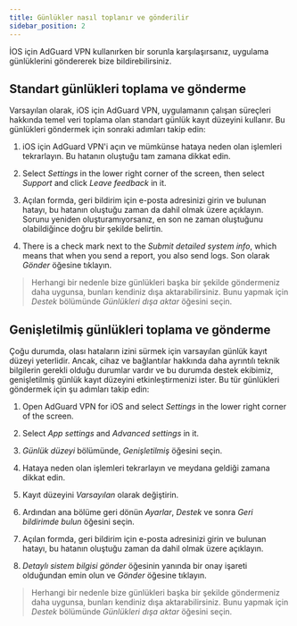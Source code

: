 ```yaml
---
title: Günlükler nasıl toplanır ve gönderilir
sidebar_position: 2
---
```


İOS için AdGuard VPN kullanırken bir sorunla karşılaşırsanız, uygulama günlüklerini göndererek bize bildirebilirsiniz.

## Standart günlükleri toplama ve gönderme

Varsayılan olarak, iOS için AdGuard VPN, uygulamanın çalışan süreçleri hakkında temel veri toplama olan standart günlük kayıt düzeyini kullanır. Bu günlükleri göndermek için sonraki adımları takip edin:

1. iOS için AdGuard VPN'i açın ve mümkünse hataya neden olan işlemleri tekrarlayın. Bu hatanın oluştuğu tam zamana dikkat edin.

2. Select *Settings* in the lower right corner of the screen, then select *Support* and click *Leave feedback* in it.

3. Açılan formda, geri bildirim için e-posta adresinizi girin ve bulunan hatayı, bu hatanın oluştuğu zaman da dahil olmak üzere açıklayın. Sorunu yeniden oluşturamıyorsanız, en son ne zaman oluştuğunu olabildiğince doğru bir şekilde belirtin.

4. There is a check mark next to the *Submit detailed system info*, which means that when you send a report, you also send logs. Son olarak *Gönder* öğesine tıklayın.
> Herhangi bir nedenle bize günlükleri başka bir şekilde göndermeniz daha uygunsa, bunları kendiniz dışa aktarabilirsiniz. Bunu yapmak için *Destek* bölümünde *Günlükleri dışa aktar* öğesini seçin.

## Genişletilmiş günlükleri toplama ve gönderme

Çoğu durumda, olası hataların izini sürmek için varsayılan günlük kayıt düzeyi yeterlidir. Ancak, cihaz ve bağlantılar hakkında daha ayrıntılı teknik bilgilerin gerekli olduğu durumlar vardır ve bu durumda destek ekibimiz, genişletilmiş günlük kayıt düzeyini etkinleştirmenizi ister. Bu tür günlükleri göndermek için şu adımları takip edin:

1. Open AdGuard VPN for iOS and select *Settings* in the lower right corner of the screen.

2. Select *App settings* and *Advanced settings* in it.

3. *Günlük düzeyi* bölümünde, *Genişletilmiş* öğesini seçin.

4. Hataya neden olan işlemleri tekrarlayın ve meydana geldiği zamana dikkat edin.

5. Kayıt düzeyini *Varsayılan* olarak değiştirin.

6. Ardından ana bölüme geri dönün *Ayarlar*, *Destek* ve sonra *Geri bildirimde bulun* öğesini seçin.

7. Açılan formda, geri bildirim için e-posta adresinizi girin ve bulunan hatayı, bu hatanın oluştuğu zaman da dahil olmak üzere açıklayın.

8. *Detaylı sistem bilgisi gönder* öğesinin yanında bir onay işareti olduğundan emin olun ve *Gönder* öğesine tıklayın.
> Herhangi bir nedenle bize günlükleri başka bir şekilde göndermeniz daha uygunsa, bunları kendiniz dışa aktarabilirsiniz. Bunu yapmak için *Destek* bölümünde *Günlükleri dışa aktar* öğesini seçin.
